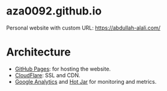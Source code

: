 # aza0092.github.io
Personal website with custom URL: https://abdullah-alali.com/

Architecture
==================
* [GitHub Pages](https://pages.github.com/): for hosting the website.
* [CloudFlare](https://www.cloudflare.com/): SSL and CDN.
* [Google Analytics](http://www.google.com/analytics/) and [Hot Jar](https://www.hotjar.com/) for
   monitoring and metrics.
